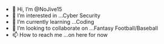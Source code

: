 - 👋 Hi, I’m @NoJive15
- 👀 I’m interested in ...Cyber Security  
- 🌱 I’m currently learning ...Coding
- 💞️ I’m looking to collaborate on ...Fantasy Football/Baseball
- 📫 How to reach me ...on here for now

<!---
NoJive15/NoJive15 is a ✨ special ✨ repository because its `README.md` (this file) appears on your GitHub profile.
You can click the Preview link to take a look at your changes.
--->
